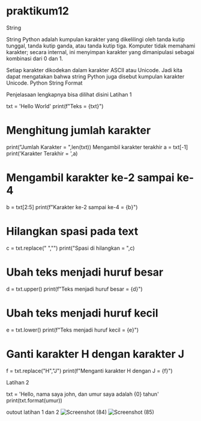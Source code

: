 # praktikum12
String

String Python adalah kumpulan karakter yang dikelilingi oleh tanda kutip tunggal, tanda kutip ganda, atau tanda kutip tiga. Komputer tidak memahami karakter; secara internal, ini menyimpan karakter yang dimanipulasi sebagai kombinasi dari 0 dan 1.

Setiap karakter dikodekan dalam karakter ASCII atau Unicode. Jadi kita dapat mengatakan bahwa string Python juga disebut kumpulan karakter Unicode.
Python String Format

Penjelasaan lengkapnya bisa dilihat disini
Latihan 1

txt = 'Hello World'
print(f"Teks = {txt}")
# Menghitung jumlah karakter
print("Jumlah Karakter = ",len(txt))
Mengambil karakter terakhir
a = txt[-1]
print('Karakter Terakhir = ',a)
# Mengambil karakter ke-2 sampai ke-4
b = txt[2:5]
print(f"Karakter ke-2 sampai ke-4 = {b}")
# Hilangkan spasi pada text 
c = txt.replace(" ","")
print("Spasi di hilangkan = ",c)
# Ubah teks menjadi huruf besar
d = txt.upper()
print(f"Teks menjadi huruf besar = {d}")
# Ubah teks menjadi huruf kecil
e = txt.lower()
print(f"Teks menjadi huruf kecil = {e}")
# Ganti karakter H dengan karakter J
f = txt.replace("H","J")
print(f"Menganti karakter H dengan J = {f}")

Latihan 2

txt = 'Hello, nama saya john, dan umur saya adalah {0} tahun'
print(txt.format(umur))

outout latihan 1 dan 2
![Screenshot (84)](https://user-images.githubusercontent.com/116271847/209821156-e2275319-a886-4690-8105-1267fc1d5d17.png)
![Screenshot (85)](https://user-images.githubusercontent.com/116271847/209821225-af55162a-9a9a-4f45-bba4-b8cae82bd860.png)
